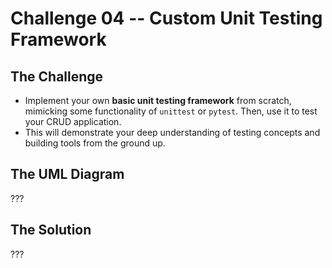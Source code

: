 # Challenge 04 -- Custom Unit Testing Framework

## The Challenge

- Implement your own **basic unit testing framework** from scratch, mimicking some functionality of `unittest` or `pytest`. Then, use it to test your CRUD application.
- This will demonstrate your deep understanding of testing concepts and building tools from the ground up.

## The UML Diagram

???

## The Solution

???

